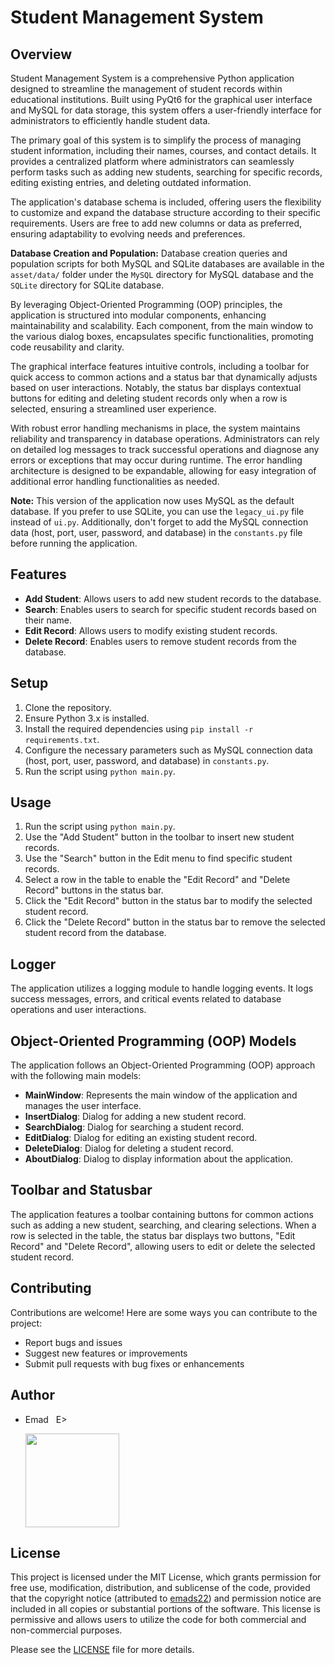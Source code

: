 # Student Management System

## Overview
Student Management System is a comprehensive Python application designed to streamline the management of student records within educational institutions. Built using PyQt6 for the graphical user interface and MySQL for data storage, this system offers a user-friendly interface for administrators to efficiently handle student data.

The primary goal of this system is to simplify the process of managing student information, including their names, courses, and contact details. It provides a centralized platform where administrators can seamlessly perform tasks such as adding new students, searching for specific records, editing existing entries, and deleting outdated information.

The application's database schema is included, offering users the flexibility to customize and expand the database structure according to their specific requirements. Users are free to add new columns or data as preferred, ensuring adaptability to evolving needs and preferences.

**Database Creation and Population:** Database creation queries and population scripts for both MySQL and SQLite databases are available in the `asset/data/` folder under the `MySQL` directory for MySQL database and the `SQLite` directory for SQLite database.

By leveraging Object-Oriented Programming (OOP) principles, the application is structured into modular components, enhancing maintainability and scalability. Each component, from the main window to the various dialog boxes, encapsulates specific functionalities, promoting code reusability and clarity.

The graphical interface features intuitive controls, including a toolbar for quick access to common actions and a status bar that dynamically adjusts based on user interactions. Notably, the status bar displays contextual buttons for editing and deleting student records only when a row is selected, ensuring a streamlined user experience.

With robust error handling mechanisms in place, the system maintains reliability and transparency in database operations. Administrators can rely on detailed log messages to track successful operations and diagnose any errors or exceptions that may occur during runtime. The error handling architecture is designed to be expandable, allowing for easy integration of additional error handling functionalities as needed.

**Note:** This version of the application now uses MySQL as the default database. If you prefer to use SQLite, you can use the `legacy_ui.py` file instead of `ui.py`. Additionally, don't forget to add the MySQL connection data (host, port, user, password, and database) in the `constants.py` file before running the application.

## Features
- **Add Student**: Allows users to add new student records to the database.
- **Search**: Enables users to search for specific student records based on their name.
- **Edit Record**: Allows users to modify existing student records.
- **Delete Record**: Enables users to remove student records from the database.

## Setup
1. Clone the repository.
2. Ensure Python 3.x is installed.
3. Install the required dependencies using `pip install -r requirements.txt`.
4. Configure the necessary parameters such as MySQL connection data (host, port, user, password, and database) in `constants.py`.
5. Run the script using `python main.py`.

## Usage
1. Run the script using `python main.py`.
2. Use the "Add Student" button in the toolbar to insert new student records.
3. Use the "Search" button in the Edit menu to find specific student records.
4. Select a row in the table to enable the "Edit Record" and "Delete Record" buttons in the status bar.
5. Click the "Edit Record" button in the status bar to modify the selected student record.
6. Click the "Delete Record" button in the status bar to remove the selected student record from the database.

## Logger
The application utilizes a logging module to handle logging events. It logs success messages, errors, and critical events related to database operations and user interactions.

## Object-Oriented Programming (OOP) Models
The application follows an Object-Oriented Programming (OOP) approach with the following main models:
- **MainWindow**: Represents the main window of the application and manages the user interface.
- **InsertDialog**: Dialog for adding a new student record.
- **SearchDialog**: Dialog for searching a student record.
- **EditDialog**: Dialog for editing an existing student record.
- **DeleteDialog**: Dialog for deleting a student record.
- **AboutDialog**: Dialog to display information about the application.

## Toolbar and Statusbar
The application features a toolbar containing buttons for common actions such as adding a new student, searching, and clearing selections. When a row is selected in the table, the status bar displays two buttons, "Edit Record" and "Delete Record", allowing users to edit or delete the selected student record.

## Contributing
Contributions are welcome! Here are some ways you can contribute to the project:
- Report bugs and issues
- Suggest new features or improvements
- Submit pull requests with bug fixes or enhancements

## Author
- Emad &nbsp; E>
  
  [<img src="https://img.shields.io/badge/GitHub-Profile-blue?logo=github" width="150">](https://github.com/emads22)

## License
This project is licensed under the MIT License, which grants permission for free use, modification, distribution, and sublicense of the code, provided that the copyright notice (attributed to [emads22](https://github.com/emads22)) and permission notice are included in all copies or substantial portions of the software. This license is permissive and allows users to utilize the code for both commercial and non-commercial purposes.

Please see the [LICENSE](LICENSE) file for more details.

